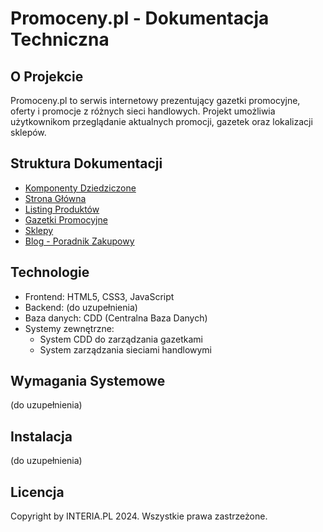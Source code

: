 # Promoceny.pl - Dokumentacja Techniczna

## O Projekcie
Promoceny.pl to serwis internetowy prezentujący gazetki promocyjne, oferty i promocje z różnych sieci handlowych. Projekt umożliwia użytkownikom przeglądanie aktualnych promocji, gazetek oraz lokalizacji sklepów.

## Struktura Dokumentacji
- [Komponenty Dziedziczone](docs/komponenty-dziedziczone.md)
- [Strona Główna](docs/strona-glowna.md)
- [Listing Produktów](docs/listing-produktow.md)
- [Gazetki Promocyjne](docs/gazetki-promocyjne.md)
- [Sklepy](docs/sklepy.md)
- [Blog - Poradnik Zakupowy](docs/blog.md)

## Technologie
- Frontend: HTML5, CSS3, JavaScript
- Backend: (do uzupełnienia)
- Baza danych: CDD (Centralna Baza Danych)
- Systemy zewnętrzne: 
  - System CDD do zarządzania gazetkami
  - System zarządzania sieciami handlowymi

## Wymagania Systemowe
(do uzupełnienia)

## Instalacja
(do uzupełnienia)

## Licencja
Copyright by INTERIA.PL 2024. Wszystkie prawa zastrzeżone.
